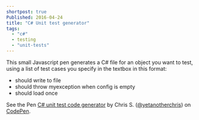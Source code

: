 ```yaml
---
shortpost: true
Published: 2016-04-24
title: "C# Unit test generator"
tags: 
  - "c#"
  - testing
  - "unit-tests"
---
```


This small Javascript pen generates a C# file for an object you want to test, using a list of test cases you specify in the textbox in this format:

- should write to file
- should throw myexception when config is empty
- should load once

<p data-height="394" data-theme-id="dark" data-slug-hash="grjQYK" data-default-tab="result" data-user="yetanotherchris" data-embed-version="2" class="codepen">See the Pen <a href="http://codepen.io/yetanotherchris/pen/grjQYK/">C# unit test code generator</a> by Chris S. (<a href="http://codepen.io/yetanotherchris">@yetanotherchris</a>) on <a href="http://codepen.io">CodePen</a>.</p>
<script async src="//assets.codepen.io/assets/embed/ei.js"></script>

